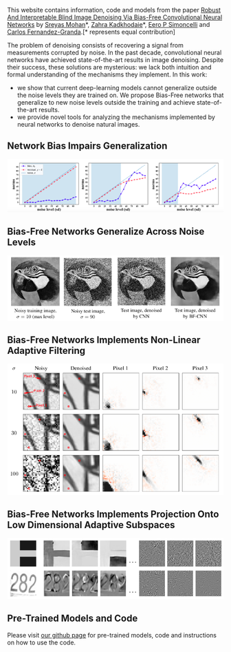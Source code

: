 This website contains information, code and models from the paper [Robust And Interpretable Blind Image Denoising Via Bias-Free Convolutional Neural Networks](https://arxiv.org/abs/1906.05478) by [Sreyas Mohan](https://sreyas-mohan.github.io)\*, [Zahra Kadkhodaie](https://www.linkedin.com/in/zahra-kadkhodaie-1b415680)\*, [Eero P Simoncelli](https://www.cns.nyu.edu/~eero/) and [Carlos Fernandez-Granda](https://cims.nyu.edu/~cfgranda/).[\* represents equal contribution]

The problem of denoising consists of recovering a signal from measurements corrupted by noise. In the past decade, convolutional neural networks have achieved state-of-the-art results in image denoising. Despite their success, these solutions are mysterious: we lack both intuition and formal understanding of the mechanisms they implement. In this work:
* we show that current deep-learning models cannot generalize outside the noise levels they are trained on. We propose Bias-Free networks that generalize to new noise levels outside the training and achieve state-of-the-art results. 
* we provide novel tools for analyzing the mechanisms implemented by neural networks to denoise natural images.

## Network Bias Impairs Generalization

![bias_overfits](./figures/bias_overfit.png) 

## Bias-Free Networks Generalize Across Noise Levels
![generalization](./figures/pigeon_gen.png) 

## Bias-Free Networks Implements Non-Linear Adaptive Filtering
![filters](./figures/tree_filters.png) 

## Bias-Free Networks Implements Projection Onto Low Dimensional Adaptive Subspaces
![filters](./figures/svd_vecs.png) 

## Pre-Trained Models and Code
Please visit [our github page](https://labforcomputationalvision.github.io/bias_free_denoising/) for pre-trained models, code and instructions on how to use the code. 
